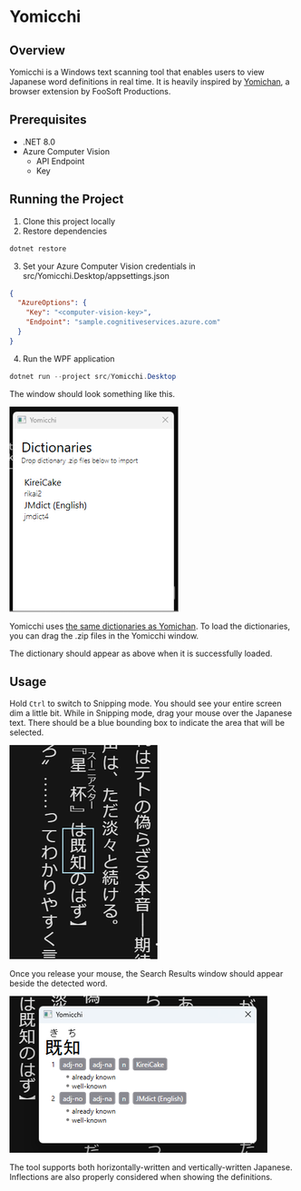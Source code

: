 # Yomicchi
## Overview
Yomicchi is a Windows text scanning tool that enables users to view Japanese word definitions in real time. It is heavily inspired by [Yomichan](https://foosoft.net/projects/yomichan/), a browser extension by FooSoft Productions.

## Prerequisites
* .NET 8.0
* Azure Computer Vision 
  * API Endpoint
  * Key 

## Running the Project
1. Clone this project locally
2. Restore dependencies
```powershell
dotnet restore
```

3. Set your Azure Computer Vision credentials in src/Yomicchi.Desktop/appsettings.json
```json
{
  "AzureOptions": {
    "Key": "<computer-vision-key>",
    "Endpoint": "sample.cognitiveservices.azure.com"
  }
}
```

4. Run the WPF application
```powershell
dotnet run --project src/Yomicchi.Desktop
```

The window should look something like this.

![Yomicchi main window](./media/yomicchi-main.png)

Yomicchi uses [the same dictionaries as Yomichan](https://foosoft.net/projects/yomichan/index.html#dictionaries). To load the dictionaries, you can drag the .zip files in the Yomicchi window. 

The dictionary should appear as above when it is successfully loaded. 

## Usage
Hold `Ctrl` to switch to Snipping mode. You should see your entire screen dim a little bit. While in Snipping mode, drag your mouse over the Japanese text. There should be a blue bounding box to indicate the area that will be selected.

![Snipping mode example](./media/example-snip.png)

Once you release your mouse, the Search Results window should appear beside the detected word.

![Search results example](./media/example-search-results.png)

The tool supports both horizontally-written and vertically-written Japanese. Inflections are also properly considered when showing the definitions.